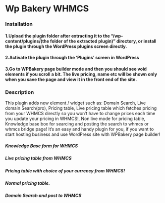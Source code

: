 # Wp Bakery WHMCS

### Installation
#### 1.Upload the plugin folder after extracting it to the “/wp-content/plugins/(the folder of the extracted plugin)” directory, or install the plugin through the WordPress plugins screen directly.
#### 2.Activate the plugin through the ‘Plugins’ screen in WordPress
#### 3.Go to WPBakery page builder mode and then you should see void elements if you scroll a bit. The live pricing, name etc will be shown only when you save the page and view it in the front end of the site.


### Description
This plugin adds new element / widget such as: Domain Search, Live domain Search(pro), Pricing table, Live pricing table which fetches pricing from your WHMCS directly so you won’t have to change prices each time you update your pricing in WHMCS!, Non live mode for pricing table, Knowledge base box for searcing and posting the search to whmcs or whmcs bridge page! It’s an easy and handy plugin for you, if you want to start hosting business and use WordPress site with WPBakery page builder!

##### Knowledge Base form for WHMCS
##### Live pricing table from WHMCS
##### Pricing table with choice of your currency from WHMCS!
##### Normal pricing table.
##### Domain Search and post to WHMCS
